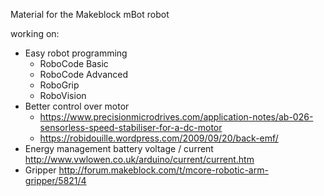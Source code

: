Material for the Makeblock mBot robot

working on:
* Easy robot programming
  * RoboCode Basic
  * RoboCode Advanced
  * RoboGrip
  * RoboVision
* Better control over motor
  * https://www.precisionmicrodrives.com/application-notes/ab-026-sensorless-speed-stabiliser-for-a-dc-motor
  * https://robidouille.wordpress.com/2009/09/20/back-emf/
* Energy management battery voltage / current http://www.vwlowen.co.uk/arduino/current/current.htm
* Gripper http://forum.makeblock.com/t/mcore-robotic-arm-gripper/5821/4

